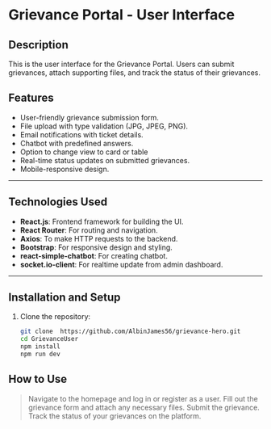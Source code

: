  # Grievance Portal - User Interface

## Description
This is the user interface for the Grievance Portal. Users can submit grievances, attach supporting files, and track the status of their grievances.

## Features
- User-friendly grievance submission form.
- File upload with type validation (JPG, JPEG, PNG).
- Email notifications with ticket details.
- Chatbot with  predefined answers.
- Option to change view to card or table
- Real-time status updates on submitted grievances.
- Mobile-responsive design.

---

## Technologies Used
- **React.js**: Frontend framework for building the UI.
- **React Router**: For routing and navigation.
- **Axios**: To make HTTP requests to the backend.
- **Bootstrap**: For responsive design and styling.
- **react-simple-chatbot**: For creating chatbot.
- **socket.io-client**: For realtime update from admin dashboard.

---

## Installation and Setup
1. Clone the repository:
   ```bash
   git clone  https://github.com/AlbinJames56/grievance-hero.git
   cd GrievanceUser
   npm install
   npm run dev

## How to Use
> Navigate to the homepage and log in or register as a user.
> Fill out the grievance form and attach any necessary files.
> Submit the grievance.
> Track the status of your grievances on the platform.


